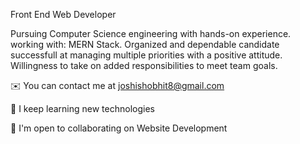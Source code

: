 Front End Web Developer

Pursuing Computer Science engineering with hands-on experience. working with: MERN Stack. Organized and dependable candidate successfull at managing multiple priorities with a positive attitude. Willingness to take on added responsibilities to meet team goals.

✉️ You can contact me at joshishobhit8@gmail.com

🧠 I keep learning new technologies

🤝 I'm open to collaborating on Website Development
